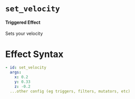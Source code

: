 # `set_velocity`
#### Triggered Effect

Sets your velocity

# Effect Syntax
```yaml
- id: set_velocity
  args:
    x: 0.2
    y: 0.33
    z: -0.2
  ...other config (eg triggers, filters, mutators, etc)
```
